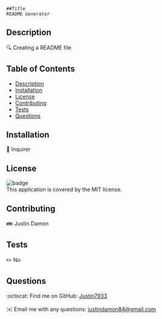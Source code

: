  
    ##Title
    README Generator
  ## Description
  🔍 Creating a README file
  ## Table of Contents
  - [Description](#description)
  - [Installation](#installation)
  - [License](#license)
  - [Contributing](#contributing)
  - [Tests](#tests)
  - [Questions](#questions)
  ## Installation
  💾 Inquirer
  ## License
  ![badge](https://img.shields.io/badge/license-MIT-brightgreen)
  <br />
  This application is covered by the MIT license. 
  ## Contributing
  👪 Justin Damon
  ## Tests
  ✏️ No
  ## Questions
  :octocat: Find me on GitHub: [Justin7933](https://github.com/Justin7933)<br />
  <br />
  ✉️ Email me with any questions: justindamon84@gmail.com<br /><br />
  
  